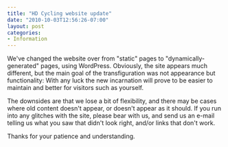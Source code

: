 ```yaml
---
title: "HD Cycling website update"
date: "2010-10-03T12:56:26-07:00"
layout: post
categories:
- Information
---
```


We've changed the website over from "static" pages to "dynamically-generated" pages, using WordPress. Obviously, the site appears much different, but the main goal of the transfiguration was not appearance but functionality: With any luck the new incarnation will prove to be easier to maintain and better for visitors such as yourself.  
  
The downsides are that we lose a bit of flexibility, and there may be cases where old content doesn't appear, or doesn't appear as it should. If you run into any glitches with the site, please bear with us, and send us an e-mail telling us what you saw that didn't look right, and/or links that don't work.

Thanks for your patience and understanding.